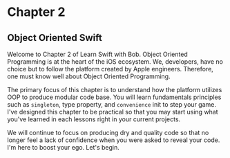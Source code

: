 # Chapter 2

## Object Oriented Swift
Welcome to Chapter 2 of Learn Swift with Bob. Object Oriented Programming is at the heart of the iOS ecosystem. We, developers, have no choice but to follow the platform created by Apple engineers. Therefore, one must know well about Object Oriented Programming.

The primary focus of this chapter is to understand how the platform utilizes OOP to produce modular code base. You will learn fundamentals principles such as `singleton`, type property, and `convenience` init to step your game. I've designed this chapter to be practical so that you may start using what you've learned in each lessons right in your current projects.

We will continue to focus on producing dry and quality code so that no longer feel a lack of confidence when you were asked to reveal your code. I'm here to boost your ego. Let's begin.